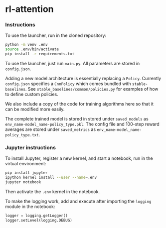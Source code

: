 # rl-attention

### Instructions

To use the launcher, run in the cloned repository:
```bash
python -m venv .env
source .env/bin/activate
pip install -r requirements.txt
```

To use the launcher, just run `main.py`. All parameters are stored in `config.json`.

Adding a new model architecture is essentially replacing a `Policy`. Currently `config.json` specifies a `CnnPolicy`
which comes bundled with `stable-baselines`. See `stable_baselines/common/policies.py` for examples of how to define
custom policies.

We also include a copy of the code for training algorithms here so that it can be modified more easily.

The complete trained model is stored in stored under `saved_models` as `env_name-model_name-policy_type.pkl`.
The config file and 100-step reward averages are stored under `saved_metrics` as `env_name-model_name-policy_type.txt`.

### Jupyter instructions

To install Jupyter, register a new kernel, and start a notebook, run in the virtual environment:
```bash
pip install jupyter
ipython kernel install --user --name=.env
jupyter notebook
```
Then activate the `.env` kernel in the notebook.

To make the logging work, add and execute after importing the `logging` module in the notebook:
```python
logger = logging.getLogger()
logger.setLevel(logging.DEBUG)
```
